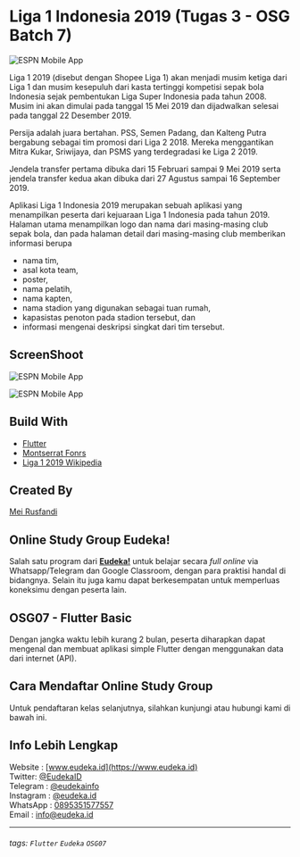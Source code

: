 # Liga 1 Indonesia 2019 (Tugas 3 - OSG Batch 7)

![ESPN Mobile App](https://upload.wikimedia.org/wikipedia/id/7/74/Liga_1_Shopee.png)

Liga 1 2019 (disebut dengan Shopee Liga 1) akan menjadi musim ketiga dari Liga 1 dan musim kesepuluh dari kasta tertinggi kompetisi sepak bola Indonesia sejak pembentukan Liga Super Indonesia pada tahun 2008. Musim ini akan dimulai pada tanggal 15 Mei 2019 dan dijadwalkan selesai pada tanggal 22 Desember 2019.

Persija adalah juara bertahan. PSS, Semen Padang, dan Kalteng Putra bergabung sebagai tim promosi dari Liga 2 2018. Mereka menggantikan Mitra Kukar, Sriwijaya, dan PSMS yang terdegradasi ke Liga 2 2019.

Jendela transfer pertama dibuka dari 15 Februari sampai 9 Mei 2019 serta jendela transfer kedua akan dibuka dari 27 Agustus sampai 16 September 2019.

Aplikasi Liga 1 Indonesia 2019 merupakan sebuah aplikasi yang menampilkan peserta dari kejuaraan Liga 1 Indonesia pada tahun 2019. Halaman utama menampilkan logo dan nama dari masing-masing club sepak bola, dan pada halaman detail dari masing-masing club
memberikan informasi berupa
* nama tim, 
* asal kota team,
* poster, 
* nama pelatih, 
* nama kapten, 
* nama stadion yang digunakan sebagai tuan rumah, 
* kapasistas penoton pada stadion tersebut, dan
* informasi mengenai deskripsi singkat dari tim tersebut. 

## ScreenShoot
![ESPN Mobile App](http://res.meirusfandi.com/assets/images/eudeka/task3/main.png)

![ESPN Mobile App](http://res.meirusfandi.com/assets/images/eudeka/task3/detail.png)

## Build With
 - [Flutter](https://flutter.dev)
 - [Montserrat Fonrs](https://fonts.google.com/specimen/Montserrat?selection.family=Montserrat)
 - [Liga 1 2019 Wikipedia](https://id.wikipedia.org/wiki/Liga_1_2019)
 
## Created By

 [Mei Rusfandi](https://meirusfandi.com)
 
 
## Online Study Group Eudeka!
Salah satu program dari [**Eudeka!**](https://www.eudeka.id) untuk belajar secara _full online_ via Whatsapp/Telegram dan Google Classroom, dengan para praktisi handal di bidangnya. Selain itu juga kamu dapat berkesempatan untuk memperluas koneksimu dengan peserta lain.

## OSG07 - Flutter Basic
Dengan jangka waktu lebih kurang 2 bulan, peserta diharapkan dapat mengenal dan membuat aplikasi simple Flutter dengan menggunakan data dari internet (API).

## Cara Mendaftar Online Study Group
Untuk pendaftaran kelas selanjutnya, silahkan kunjungi atau hubungi kami di bawah ini.

## Info Lebih Lengkap
Website : [www.eudeka.id](https://www.eudeka.id)  
Twitter: [@EudekaID](https://twitter.com/EudekaID)  
Telegram : [@eudekainfo](https://t.me/eudekainfo)  
Instagram : [@eudeka.id](https://instagram.com/eudeka.id)  
WhatsApp : [0895351577557](https://wa.me/62895351577557)  
Email : [info@eudeka.id](mailto:info@eudeka.id)  

---

###### tags: `Flutter` `Eudeka` `OSG07`
